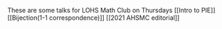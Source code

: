 These are some talks for LOHS Math Club on Thursdays
[[Intro to PIE]]
[[Bijection(1-1 correspondence)]]
[[2021 AHSMC editorial]]
